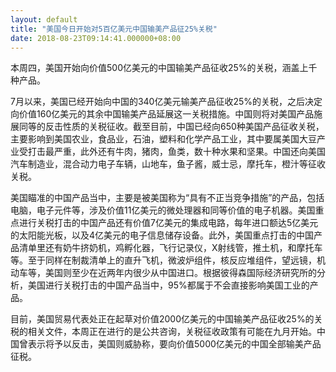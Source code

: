 ```yaml
---
layout: default
title: "美国今日开始对5百亿美元中国输美产品征25%关税"
date: 2018-08-23T09:14:41.000000+08:00
---
```


本周四，美国开始向价值500亿美元的中国输美产品征收25%的关税，涵盖上千种产品。

7月以来，美国已经开始向中国的340亿美元输美产品征收25%的关税，之后决定向价值160亿美元的其余中国输美产品延展这一关税措施。中国则将对美国产品施展同等的反击性质的关税征收。截至目前，中国已经向650种美国产品征收关税，主要影响到美国农业，食品业，石油，塑料和化学产品工业，其中要属美国大豆产业受打击最严重，此外还有牛肉，猪肉，鱼类，数十种水果和坚果。中国还向美国汽车制造业，混合动力电子车辆，山地车，鱼子酱，威士忌，摩托车，橙汁等征收关税。

美国瞄准的中国产品当中，主要是被美国称为“具有不正当竞争措施”的产品，包括电脑，电子元件等，涉及价值11亿美元的微处理器和同等价值的电子机器。美国重点进行关税打击的中国产品还有价值7亿美元的集成电路，每年进口额达5亿美元的太阳能光板，以及4亿美元的电子信息储存设备。此外，美国重点打击的中国产品清单里还有奶牛挤奶机，鸡孵化器，飞行记录仪，X射线管，推土机，和摩托车等。至于同样在制裁清单上的直升飞机，微波炉组件，核反应堆组件，望远镜，机动车等，美国则至少在近两年内很少从中国进口。根据彼得森国际经济研究所的分析，美国进行关税打击的中国产品当中，95%都属于不会直接影响美国工业的产品。

目前，美国贸易代表处正在起草对价值2000亿美元的中国输美产品征收25%的关税的相关文件，本周正在进行的是公共咨询，关税征收政策有可能在九月开始。中国曾表示将予以反击，美国则威胁称，要向价值5000亿美元的中国全部输美产品征税。

